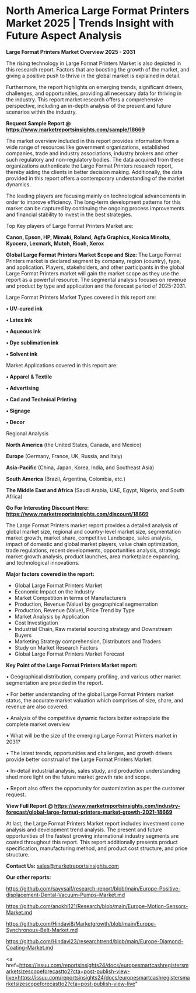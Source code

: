 # North America Large Format Printers Market 2025 | Trends Insight with Future Aspect Analysis

<Strong> Large Format Printers Market Overview 2025 - 2031</strong>

The rising technology in Large Format Printers Market is also depicted in this research report. Factors that are boosting the growth of the market, and giving a positive push to thrive in the global market is explained in detail.

Furthermore, the report highlights on emerging trends, significant drivers, challenges, and opportunities, providing all necessary data for thriving in the industry. This report market research offers a comprehensive perspective, including an in-depth analysis of the present and future scenarios within the industry.

<strong>Request Sample Report @ <a href=https://www.marketreportsinsights.com/sample/18669>https://www.marketreportsinsights.com/sample/18669</a></strong>

The market overview included in this report provides information from a wide range of resources like government organizations, established companies, trade and industry associations, industry brokers and other such regulatory and non-regulatory bodies. The data acquired from these organizations authenticate the Large Format Printers research report, thereby aiding the clients in better decision making. Additionally, the data provided in this report offers a contemporary understanding of the market dynamics.

The leading players are focusing mainly on technological advancements in order to improve efficiency. The long-term development patterns for this market can be captured by continuing the ongoing process improvements and financial stability to invest in the best strategies.

Top Key players of Large Format Printers Market are:

<strong>Canon, Epson, HP, Mimaki, Roland, Agfa Graphics, Konica Minolta, Kyocera, Lexmark, Mutoh, Ricoh, Xerox</strong>

<strong><b>Global Large Format Printers Market Scope and Size:</b></strong>
The Large Format Printers market is declared segment by company, region (country), type, and application. Players, stakeholders, and other participants in the global Large Format Printers market will gain the market scope as they use the report as a powerful resource. The segmental analysis focuses on revenue and product by type and application and the forecast period of 2025-2031.

Large Format Printers Market Types covered in this report are:

<strong>• UV-cured ink

• Latex ink

• Aqueous ink

• Dye sublimation ink

• Solvent ink</strong>

Market Applications covered in this report are:

<strong>• Apparel & Textile

• Advertising

• Cad and Technical Printing

• Signage

• Decor</strong> 

Regional Analysis

<strong>North America</strong> (the United States, Canada, and Mexico)

<strong>Europe</strong> (Germany, France, UK, Russia, and Italy)

<strong>Asia-Pacific</strong> (China, Japan, Korea, India, and Southeast Asia)

<strong>South America</strong> (Brazil, Argentina, Colombia, etc.)

<strong>The Middle East and Africa</strong> (Saudi Arabia, UAE, Egypt, Nigeria, and South Africa)

<strong>Go For Interesting Discount Here: <a href=https://www.marketreportsinsights.com/discount/18669>https://www.marketreportsinsights.com/discount/18669</a></strong>

The Large Format Printers market report provides a detailed analysis of global market size, regional and country-level market size, segmentation market growth, market share, competitive Landscape, sales analysis, impact of domestic and global market players, value chain optimization, trade regulations, recent developments, opportunities analysis, strategic market growth analysis, product launches, area marketplace expanding, and technological innovations.

<strong><b>Major factors covered in the report:</b></strong>
<ul>
  <li>Global Large Format Printers Market </li>
  <li>Economic Impact on the Industry</li>
  <li>Market Competition in terms of Manufacturers</li>
  <li>Production, Revenue (Value) by geographical segmentation</li>
  <li>Production, Revenue (Value), Price Trend by Type</li>
  <li>Market Analysis by Application</li>
  <li>Cost Investigation</li>
  <li>Industrial Chain, Raw material sourcing strategy and Downstream Buyers</li>
  <li>Marketing Strategy comprehension, Distributors and Traders</li>
  <li>Study on Market Research Factors</li>
  <li>Global Large Format Printers Market Forecast</li>
</ul>

<strong><b>Key Point of the Large Format Printers Market report:</b></strong>

• Geographical distribution, company profiling, and various other market segmentation are provided in the report.

• For better understanding of the global Large Format Printers market status, the accurate market valuation which comprises of size, share, and revenue are also covered.

• Analysis of the competitive dynamic factors better extrapolate the complete market overview

• What will be the size of the emerging Large Format Printers market in 2031?

• The latest trends, opportunities and challenges, and growth drivers provide better construal of the Large Format Printers Market.

• In-detail industrial analysis, sales study, and production understanding shed more light on the future market growth rate and scope.

• Report also offers the opportunity for customization as per the customer request.

<strong><b>View Full Report @ <a href=https://www.marketreportsinsights.com/industry-forecast/global-large-format-printers-market-growth-2021-18669>https://www.marketreportsinsights.com/industry-forecast/global-large-format-printers-market-growth-2021-18669</a></b></strong>


At last, the Large Format Printers Market report includes investment come analysis and development trend analysis. The present and future opportunities of the fastest growing international industry segments are coated throughout this report. This report additionally presents product specification, manufacturing method, and product cost structure, and price structure.

<strong>Contact Us:</strong>
sales@marketreportsinsights.com

<strong>Our other reports:</strong>

<a href=https://github.com/sayysaif/research-report/blob/main/Europe-Positive-displacement-Dental-Vacuum-Pumps-Market.md>https://github.com/sayysaif/research-report/blob/main/Europe-Positive-displacement-Dental-Vacuum-Pumps-Market.md</a>

<a href=https://github.com/anokhi121/Research/blob/main/Europe-Motion-Sensors-Market.md>https://github.com/anokhi121/Research/blob/main/Europe-Motion-Sensors-Market.md</a>

<a href=https://github.com/Hindavi8/Marketgrowth/blob/main/Europe-Synchronous-Belt-Market.md>https://github.com/Hindavi8/Marketgrowth/blob/main/Europe-Synchronous-Belt-Market.md</a>

<a href=https://github.com/Hindavi23/researchtrend/blob/main/Europe-Diamond-Coating-Market.md>https://github.com/Hindavi23/researchtrend/blob/main/Europe-Diamond-Coating-Market.md</a>

<a href=https://issuu.com/reportsinsights24/docs/europesmartcashregistersmarketsizescopeforecastto2?cta=post-publish-view-live>https://issuu.com/reportsinsights24/docs/europesmartcashregistersmarketsizescopeforecastto2?cta=post-publish-view-live</a>"
